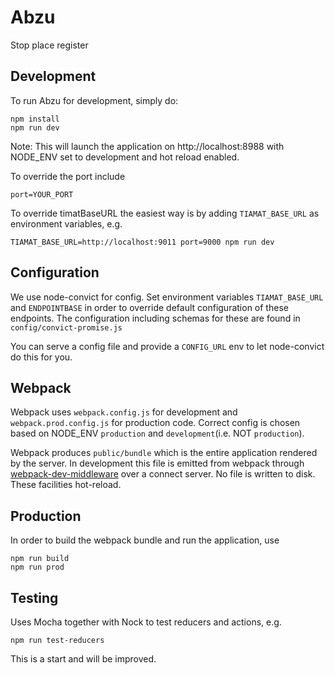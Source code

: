 # Abzu

Stop place register

## Development

To run Abzu for development, simply do:

```
npm install
npm run dev
```

Note: This will launch the application on http://localhost:8988 with
NODE_ENV set to development and hot reload enabled.

To override the port include

```
port=YOUR_PORT
```

To override timatBaseURL the easiest way is by adding `TIAMAT_BASE_URL` as environment variables, e.g.

```
TIAMAT_BASE_URL=http://localhost:9011 port=9000 npm run dev
```

## Configuration

We use node-convict for config. Set environment variables `TIAMAT_BASE_URL` and `ENDPOINTBASE` in order to override default configuration of these endpoints.
The configuration including schemas for these are found in `config/convict-promise.js`

You can serve a config file and provide a `CONFIG_URL` env to let node-convict do this for you.

## Webpack

Webpack uses `webpack.config.js` for development and `webpack.prod.config.js` for production code. Correct config is chosen based on NODE_ENV `production` and `development`(i.e. NOT `production`).

Webpack produces `public/bundle` which is the entire application rendered by the server. In development this file is emitted from webpack through [webpack-dev-middleware](https://github.com/webpack/webpack-dev-middleware) over a connect server. No file is written to disk. These facilities hot-reload.

## Production

In order to build the webpack bundle and run the application, use

```
npm run build
npm run prod
```

## Testing

Uses Mocha together with Nock to test reducers and actions, e.g.

```
npm run test-reducers
```

This is a start and will be improved.
